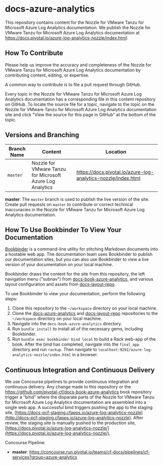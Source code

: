 # docs-azure-analytics

This repository contains content for the Nozzle for VMware Tanzu for Microsoft Azure Log Analytics documentation. We publish the Nozzle for VMware Tanzu for Microsoft Azure Log Analytics documentation at
https://docs.pivotal.io/azure-log-analytics-nozzle/index.html.

## How To Contribute

Please help us improve the accuracy and completeness of the Nozzle for VMware Tanzu for Microsoft Azure Log Analytics documentation by contributing content, editing,
or expertise.

A common way to contribute is to file a pull request through GitHub.

Every topic in the Nozzle for VMware Tanzu for Microsoft Azure Log Analytics documentation has a corresponding file in this content repository on
GitHub. To locate the source file for a topic, navigate to the topic on the Nozzle for VMware Tanzu for Microsoft Azure Log Analytics documentation site and click
"View the source for this page in GitHub" at the bottom of the topic.

## Versions and Branching

| **Branch Name** | **Content** | **Location** |
|-----------------|-------------|--------------|
| `master` | Nozzle for VMware Tanzu for Microsoft Azure Log Analytics | https://docs.pivotal.io/azure-log-analytics-nozzle/index.html |

**master**: The `master` branch is used to publish the live version of the site.
Create pull requests on `master` to contribute or correct technical inaccuracies in the Nozzle for VMware Tanzu for Microsoft Azure Log Analytics documentation.

## How To Use Bookbinder To View Your Documentation

[Bookbinder](https://github.com/pivotal-cf/bookbinder/blob/master/README.md) is a command-line
utility for stitching Markdown documents into a hostable web app. The documentation team uses
Bookbinder to publish our documentation sites, but you can also use Bookbinder to view a live
version of your documentation on your local machine.

Bookbinder draws the content for the site from this repository, the left navigation menu ("subnav")
from [docs-book-azure-analytics](https://github.com/pivotal-cf/docs-book-azure-analytics), and various layout
configuration and assets from [docs-layout-repo](https://github.com/pivotal-cf/docs-layout-repo).

To use Bookbinder to view your documentation, perform the following steps:

1. Clone this repository to the `~/workspace` directory on your local machine.
1. Clone the [docs-azure-analytics](https://github.com/pivotal-cf/docs-azure-analytics) and
[docs-layout-repo](https://github.com/pivotal-cf/docs-layout-repo) repositories to the `~/workspace` directory on your
local machine.
1. Navigate into the `docs-book-azure-analytics` directory.
1. Run `bundle install` to install all of the necessary gems, including Bookbinder.
1. Run `bundle exec bookbinder bind local` to build a Rack web-app of the book. After the bind has completed, navigate
into the `final_app` directory and run `rackup`. Then navigate to `localhost:9292/azure-log-analytics-nozzle/index.html` in a
browser.

## Continuous Integration and Continuous Delivery

We use Concourse pipelines to provide continuous integration and continuous delivery. Any change made to this repository
or the https://github.com/pivotal-cf/docs-book-azure-analytics book repository trigger a "bind" where the disparate parts of
the Nozzle for VMware Tanzu for Microsoft Azure Log Analytics documentation are assembled into a single web app. A successful bind triggers pushing the app to the
staging site,
[https://docs-pcf-staging.cfapps.io/azure-log-analytics-nozzle](http://docs-pcf-staging.cfapps.io/azure-log-analytics-nozzle). After
review, the staging site is manually pushed to the production site,
[https://docs.pivotal.io/azure-log-analytics-nozzle/](https://docs.pivotal.io/azure-log-analytics-nozzle/).

Concourse Pipeline:

* **master**: https://concourse.run.pivotal.io/teams/cf-docs/pipelines/cf-services?group=azure-analytics
